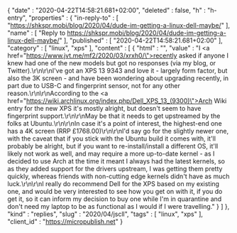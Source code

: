 {
  "date" : "2020-04-22T14:58:21.681+02:00",
  "deleted" : false,
  "h" : "h-entry",
  "properties" : {
    "in-reply-to" : [ "https://shkspr.mobi/blog/2020/04/dude-im-getting-a-linux-dell-maybe/" ],
    "name" : [ "Reply to https://shkspr.mobi/blog/2020/04/dude-im-getting-a-linux-dell-maybe/" ],
    "published" : [ "2020-04-22T14:58:21.681+02:00" ],
    "category" : [ "linux", "xps" ],
    "content" : [ {
      "html" : "",
      "value" : "I <a href=\"https://www.jvt.me/mf2/2020/03/xrxh0/\">recently asked if anyone I knew had one of the new models</a> but got no responses (via my blog, or Twitter).\r\n\r\nI've got an XPS 13 9343 and love it - largely form factor, but also the 3K screen - and have been wondering about upgrading recently, in part due to USB-C and fingerprint sensor, not for any other reason.\r\n\r\nAccording to the <a href=\"https://wiki.archlinux.org/index.php/Dell_XPS_13_(9300)\">Arch Wiki entry for the new XPS</a> it's mostly alright, but doesn't seem to have fingerprint support.\r\n\r\nMay be that it needs to get upstreamed by the folks at Ubuntu.\r\n\r\nIn case it's a point of interest, the highest-end one has a 4K screen (RRP £1768.00)\r\n\r\nI'd say go for the slightly newer one, with the caveat that if you stick with the Ubuntu build it comes with, it'll probably be alright, but if you want to re-install/install a different OS, it'll likely not work as well, and may require a more up-to-date kernel - as I decided to use Arch at the time it meant I always had the latest kernels, so as they added support for the drivers upstream, I was getting them pretty quickly, whereas friends with non-cutting edge kernels didn't have as much luck.\r\n\r\nI really do recommend Dell for the XPS based on my existing one, and would be very interested to see how you get on with it, if you do get it, so it can inform my decision to buy one while I'm in quarantine and don't need my laptop to be as functional as I would if I were travelling."
    } ]
  },
  "kind" : "replies",
  "slug" : "2020/04/jscll",
  "tags" : [ "linux", "xps" ],
  "client_id" : "https://micropublish.net"
}
